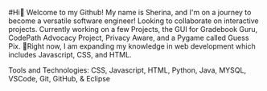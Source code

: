 #Hi👋 Welcome to my Github! My name is Sherina, and I'm on a journey to become a versatile software engineer! 
Looking to collaborate on interactive projects.
Currently working on a few Projects, the GUI for Gradebook Guru, CodePath Advocacy Project, Privacy Aware, and a Pygame called Guess Pix.
🌱Right now, I am expanding my knowledge in web development which includes Javascript, CSS, and HTML.

Tools and Technologies:
CSS, Javascript, HTML, Python, Java, MYSQL, VSCode, Git, GitHub, & Eclipse 
<!--
**minamin33/minamin33** is a ✨ _special_ ✨ repository because its `README.md` (this file) appears on your GitHub profile.

Here are some ideas to get you started:

- 🔭 I’m currently working on ...
- 🌱 I’m currently learning ...
- 👯 I’m looking to collaborate on ...
- 🤔 I’m looking for help with ...
- 💬 Ask me about ...
- 📫 How to reach me: ...
- 😄 Pronouns: ...
- ⚡ Fun fact: ...
-->
